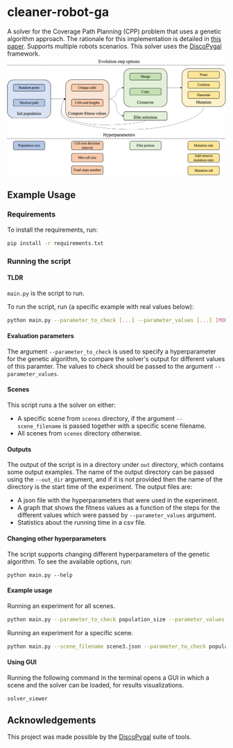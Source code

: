 # cleaner-robot-ga
A solver for the Coverage Path Planning (CPP) problem that uses a genetic algorithm approach.
The rationale for this implementation is detailed in [this paper](paper.pdf).
Supports multiple robots scenarios.
This solver uses the  [DiscoPygal](https://www.cs.tau.ac.il/~cgl/discopygal/docs/index.html)
 framework.
![Alt text](algorithm_scheme.png)

## Example Usage
### Requirements
To install the requirements, run:
```bash
pip install -r requirements.txt
```
### Running the script

#### TLDR
`main.py` is the script to run.


To run the script, run (a specific example with real values below):
```bash
python main.py --parameter_to_check [...] --parameter_values [...] [MORE_OPTIONS]
```

#### Evaluation parameters
The argument `--parameter_to_check` is used to specify a hyperparameter for the genetic
 algorithm, to compare the solver's output for different values of this paramter. The values
 to check should be passed to the argument `--parameter_values`.

#### Scenes


This script runs a the solver on either:
* A specific scene from `scenes` directory, if the argument `--scene_filename` is passed together
with a specific scene filename.
* All scenes from `scenes` directory otherwise.


#### Outputs
The output of the script is in a directory under `out` directory, which contains some output examples. The name of the output directory
can be passed using the `--out_dir` argument, and if it is not provided then the name of the directory
is the start time of the experiment.
The output files are:
* A json file with the hyperparameters that were used in the experiment.
* A graph that shows the fitness values as a function of the steps for the different
values which were passed by `--parameter_values` argument.
* Statistics about the running time in a csv file.


#### Changing other hyperparameters
The script supports changing different hyperparameters of the genetic algorithm. To see the available
 options, run: 

```
python main.py --help
```

#### Example usage

Running an experiment for all scenes.
```bash
python main.py --parameter_to_check population_size --parameter_values 10 20 --mutation_rate 0.4 --evolution_steps 30 --out_dir example1
```

Running an experiment for a specific scene.

```bash
python main.py --scene_filename scene3.json --parameter_to_check population_size --parameter_values 10 20  --mutation_rate 0.4 --evolution_steps 30  --out_dir example2
```

#### Using GUI
Running the following command in the terminal opens a GUI in which a scene and the solver can
be loaded, for results visualizations.
```bash
solver_viewer
```


## Acknowledgements
This project was made possible by the [DiscoPygal](https://www.cs.tau.ac.il/~cgl/discopygal/docs/index.html) suite of 
tools.
